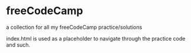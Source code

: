 # freeCodeCamp

a collection for all my freeCodeCamp practice/solutions

index.html is used as a placeholder to navigate through the practice code and such.
